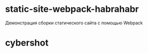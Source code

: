 # static-site-webpack-habrahabr
Демонстрация сборки статического сайта с помощью Webpack
# cybershot
